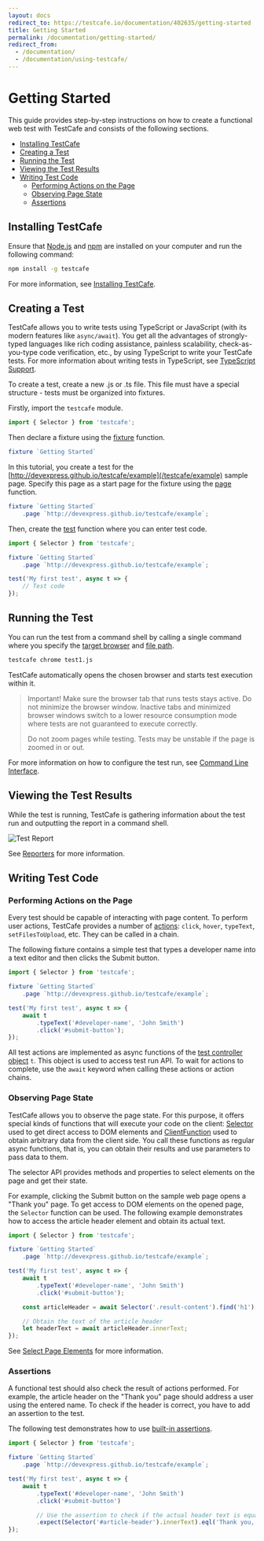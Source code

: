 ```yaml
---
layout: docs
redirect_to: https://testcafe.io/documentation/402635/getting-started
title: Getting Started
permalink: /documentation/getting-started/
redirect_from:
  - /documentation/
  - /documentation/using-testcafe/
---
```

# Getting Started

This guide provides step-by-step instructions on how to create a functional web test with TestCafe and consists of the following sections.

* [Installing TestCafe](#installing-testcafe)
* [Creating a Test](#creating-a-test)
* [Running the Test](#running-the-test)
* [Viewing the Test Results](#viewing-the-test-results)
* [Writing Test Code](#writing-test-code)
  * [Performing Actions on the Page](#performing-actions-on-the-page)
  * [Observing Page State](#observing-page-state)
  * [Assertions](#assertions)

## Installing TestCafe

Ensure that [Node.js](https://nodejs.org/) and [npm](https://www.npmjs.com/) are installed on your computer and run the following command:

```sh
npm install -g testcafe
```

For more information, see [Installing TestCafe](../guides/basic-guides/install-testcafe.md).

## Creating a Test

TestCafe allows you to write tests using TypeScript or JavaScript (with its modern features like `async/await`).
You get all the advantages of strongly-typed languages like rich coding assistance, painless scalability, check-as-you-type code verification, etc., by using TypeScript to write your TestCafe tests. For more information about writing tests in TypeScript, see [TypeScript Support](../guides/concepts/typescript-and-coffeescript.md).

To create a test, create a new .js or .ts file.
This file must have a special structure - tests must be organized into fixtures.

Firstly, import the `testcafe` module.

```js
import { Selector } from 'testcafe';
```

Then declare a fixture using the [fixture](../guides/basic-guides/organize-tests.md#fixtures) function.

```js
fixture `Getting Started`
```

In this tutorial, you create a test for the [http://devexpress.github.io/testcafe/example](/testcafe/example) sample page.
Specify this page as a start page for the fixture using the [page](../guides/basic-guides/organize-tests.md#specify-the-start-webpage) function.

```js
fixture `Getting Started`
    .page `http://devexpress.github.io/testcafe/example`;
```

Then, create the [test](../guides/basic-guides/organize-tests.md#tests) function where you can enter test code.

```js
import { Selector } from 'testcafe';

fixture `Getting Started`
    .page `http://devexpress.github.io/testcafe/example`;

test('My first test', async t => {
    // Test code
});
```

## Running the Test

You can run the test from a command shell by calling a single command where you specify the [target browser](../reference/command-line-interface.md#browser-list) and [file path](../reference/command-line-interface.md#file-pathglob-pattern).

```sh
testcafe chrome test1.js
```

TestCafe automatically opens the chosen browser and starts test execution within it.

> Important! Make sure the browser tab that runs tests stays active.
> Do not minimize the browser window. Inactive tabs and minimized browser windows switch
> to a lower resource consumption mode where tests are not guaranteed to execute correctly.
>
> Do not zoom pages while testing. Tests may be unstable if the page is zoomed in or out.

For more information on how to configure the test run, see [Command Line Interface](../reference/command-line-interface.md).

## Viewing the Test Results

While the test is running, TestCafe is gathering information about the test run and outputting the report in a command shell.

![Test Report](../../images/report.png)

See [Reporters](../guides/concepts/reporters.md) for more information.

## Writing Test Code

### Performing Actions on the Page

Every test should be capable of interacting with page content. To perform user actions, TestCafe provides
a number of [actions](../guides/basic-guides/interact-with-the-page.md): `click`, `hover`, `typeText`, `setFilesToUpload`, etc.
They can be called in a chain.

The following fixture contains a simple test that types a developer name into a text editor and then clicks the Submit button.

```js
import { Selector } from 'testcafe';

fixture `Getting Started`
    .page `http://devexpress.github.io/testcafe/example`;

test('My first test', async t => {
    await t
        .typeText('#developer-name', 'John Smith')
        .click('#submit-button');
});
```

All test actions are implemented as async functions of the [test controller object](../reference/test-api/testcontroller/README.md) `t`.
This object is used to access test run API.
To wait for actions to complete, use the `await` keyword when calling these actions or action chains.

### Observing Page State

TestCafe allows you to observe the page state.
For this purpose, it offers special kinds of functions that will execute your code on the client:
[Selector](../guides/basic-guides/select-page-elements.md) used to get direct access to DOM elements
and [ClientFunction](../guides/basic-guides/obtain-client-side-info.md) used to obtain arbitrary data from the client side.
You call these functions as regular async functions, that is, you can obtain their results and use parameters to pass data to them.

The selector API provides methods and properties to select elements on the page and get their state.

For example, clicking the Submit button on the sample web page opens a "Thank you" page.
To get access to DOM elements on the opened page, the `Selector` function can be used.
The following example demonstrates how to access the article header element and obtain its actual text.

```js
import { Selector } from 'testcafe';

fixture `Getting Started`
    .page `http://devexpress.github.io/testcafe/example`;

test('My first test', async t => {
    await t
        .typeText('#developer-name', 'John Smith')
        .click('#submit-button');

    const articleHeader = await Selector('.result-content').find('h1');

    // Obtain the text of the article header
    let headerText = await articleHeader.innerText;
});
```

See [Select Page Elements](../guides/basic-guides/select-page-elements.md) for more information.

### Assertions

A functional test should also check the result of actions performed.
For example, the article header on the "Thank you" page should address a user using the entered name.
To check if the header is correct, you have to add an assertion to the test.

The following test demonstrates how to use [built-in assertions](../guides/basic-guides/assert.md).

```js
import { Selector } from 'testcafe';

fixture `Getting Started`
    .page `http://devexpress.github.io/testcafe/example`;

test('My first test', async t => {
    await t
        .typeText('#developer-name', 'John Smith')
        .click('#submit-button')

        // Use the assertion to check if the actual header text is equal to the expected one
        .expect(Selector('#article-header').innerText).eql('Thank you, John Smith!');
});
```
